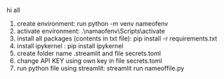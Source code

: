 hi all
1. create environment: run python -m venv nameofenv
2. activate environment: .\namaofenv\Scripts\activate
3. install all packages (contents in txt file): pip install -r requirements.txt
4. install ipykernel : pip install ipykernel
5. create folder name .streamlit and file secrets.toml
6. change API KEY using own key in file secrets.toml
7. run python file using streamlit: streamlit run nameoffile.py
